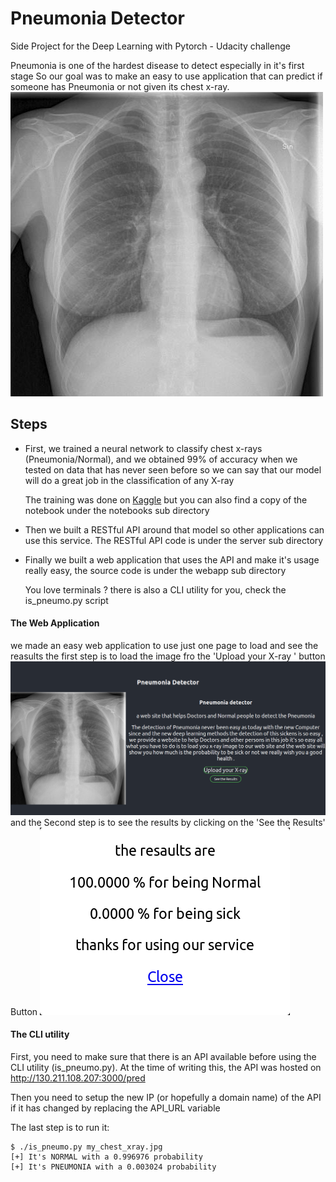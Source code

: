 # Pneumonia Detector
Side Project for the Deep Learning with Pytorch - Udacity challenge

Pneumonia   is one of the hardest disease to detect especially in it's first stage 
So our goal was to make an easy to use application that can predict if someone
has Pneumonia or not given its chest x-ray.
![example chest x-ray](/imgs/example-chest-xray.jpg)

## Steps
- First, we trained a neural network to classify chest x-rays (Pneumonia/Normal), and we obtained 99% of accuracy when we tested on data that has never seen before so we can say that our model will do a great job in the classification of any X-ray

  The training was done on [Kaggle](https://www.kaggle.com/yasserlatreche/pneumonia-99-accuracy-using-densenet121) but you can also find a copy of the notebook under the notebooks sub directory
  
- Then we built a RESTful API around that model so other applications can use this service. The RESTful API code is under the server sub directory

- Finally we built a web application that uses the API and make it's usage really easy, the source code is under the webapp sub directory

  You love terminals ? there is also a CLI utility for you, check the is_pneumo.py script

#### The Web Application
we made an easy web application to use just one page to load and see the reasults 
the first step is to load the image fro the 'Upload your X-ray ' button 
![main page](/imgs/Main-page.png)
and the Second step is to see the results by clicking on the  'See the Results' Button
![Results](/imgs/Result.png)

#### The CLI utility
First, you need to make sure that there is an API available before using the CLI utility (is_pneumo.py). At the time of writing this, the API was hosted on http://130.211.108.207:3000/pred

Then you need to setup the new IP (or hopefully a domain name) of the API if it has changed by replacing the API_URL variable

The last step is to run it:
```
$ ./is_pneumo.py my_chest_xray.jpg
[+] It's NORMAL with a 0.996976 probability
[+] It's PNEUMONIA with a 0.003024 probability
```
